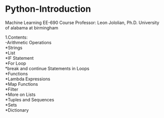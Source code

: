 # Python-Introduction
Machine Learning EE-690
Course Professor: Leon Jololian, Ph.D. 
University of alabama at birmingham

  1.Contents:      
         -Arithmetic Operations  
         *Strings  
         *List  
         *IF Statement  
         *For Loop  
         *break and continue Statements in Loops  
         *Functions  
         *Lambda Expressions  
         *Map Functions  
         *Filter  
         *More on Lists  
         *Tuples and Sequences  
         *Sets  
         *Dictionary  
